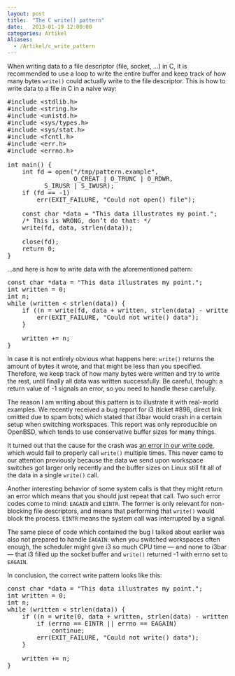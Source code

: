 ```yaml
---
layout: post
title:  "The C write() pattern"
date:   2013-01-19 12:00:00
categories: Artikel
Aliases:
  - /Artikel/c_write_pattern
---
```



<p>
When writing data to a file descriptor (file, socket, …) in C, it is
recommended to use a loop to write the entire buffer and keep track of how many
bytes <code>write()</code> could actually write to the file descriptor. This is
how to write data to a file in C in a naive way:
</p>

<pre>
#include &lt;stdlib.h&gt;
#include &lt;string.h&gt;
#include &lt;unistd.h&gt;
#include &lt;sys/types.h&gt;
#include &lt;sys/stat.h&gt;
#include &lt;fcntl.h&gt;
#include &lt;err.h&gt;
#include &lt;errno.h&gt;

int main() {
    int fd = open("/tmp/pattern.example",
                  O_CREAT | O_TRUNC | O_RDWR,
		  S_IRUSR | S_IWUSR);
    if (fd == -1)
        err(EXIT_FAILURE, "Could not open() file");

    const char *data = "This data illustrates my point.";
    /* This is WRONG, don’t do that: */
    write(fd, data, strlen(data));

    close(fd);
    return 0;
}
</pre>

<p>
…and here is how to write data with the aforementioned pattern:
</p>

<pre>
const char *data = "This data illustrates my point.";
int written = 0;
int n;
while (written < strlen(data)) {
    if ((n = write(fd, data + written, strlen(data) - written)) < 0) {
        err(EXIT_FAILURE, "Could not write() data");
    }

    written += n;
}
</pre>

<p>
In case it is not entirely obvious what happens here:
<code>write()</code> returns the amount of bytes it wrote, and that
might be less than you specified. Therefore, we keep track of how many
bytes were written and try to write the rest, until finally all data
was written successfully. Be careful, though: a return value of -1
signals an error, so you need to handle these carefully.
</p>

<p>
The reason I am writing about this pattern is to illustrate it with
real-world examples. We recently received a bug report for i3 (ticket
#896, direct link omitted due to spam bots) which stated that i3bar
would crash in a certain setup when switching workspaces. This report
was only reproducible on OpenBSD, which tends to use conservative
buffer sizes for many things.
</p>

<p>
It turned out that the cause for the crash was <a
href="http://code.stapelberg.de/git/i3/commit/?h=next&id=f5b7bfb12ef74ddbf250e5076bbfaafd0027474c">an
error in our write code</a>, which would fail to properly call
<code>write()</code> multiple times. This never came to our attention
previously because the data we send upon workspace switches got larger only
recently and the buffer sizes on Linux still fit all of the data in a single
<code>write()</code> call.
</p>

<p>
Another interesting behavior of some system calls is that they might return an
error which means that you should just repeat that call. Two such error codes
come to mind: <code>EAGAIN</code> and <code>EINTR</code>. The former is only
relevant for non-blocking file descriptors, and means that performing that
<code>write()</code> would block the process. <code>EINTR</code> means the
system call was interrupted by a signal.
</p>

<p>
The same piece of code which contained the bug I talked about earlier was also
not prepared to handle <code>EAGAIN</code>: when you switched workspaces often
enough, the scheduler might give i3 so much CPU time — and none to i3bar — that
i3 filled up the socket buffer and <code>write()</code> returned -1 with errno
set to <code>EAGAIN</code>.
</p>

<p>
In conclusion, the correct write pattern looks like this:
</p>

<pre>
const char *data = "This data illustrates my point.";
int written = 0;
int n;
while (written < strlen(data)) {
    if ((n = write(0, data + written, strlen(data) - written)) < 0) {
        if (errno == EINTR || errno == EAGAIN)
            continue;
        err(EXIT_FAILURE, "Could not write() data");
    }

    written += n;
}
</pre>
